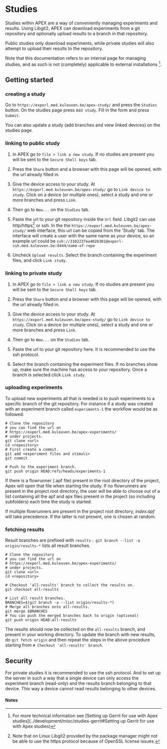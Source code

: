 Studies
=======

Studies within APEX are a way of conveniently managing experiments and results.
Using Libgit2, APEX can download experiments from a git repository and
optionally upload results to a branch in that repository.

Public studies only download experiments, while private studies will also
attempt to upload their results to the repository.

Note that this documentation refers to an internal page for managing studies,
and as such is not (completely) applicable to external installations [^1].

Getting started
---------------

### creating a study

Go to `https://exporl.med.kuleuven.be/apex-study/` and press the
`Studies` button. On the studies page press `Add study`. Fill in the
form and press `Submit`.

You can also update a study (add branches and view linked
devices) on the studies page.

### linking to public study

1. In APEX go to `file > link a new study`. If no studies are present you will
   be sent to the `Secure Shell keys` tab.

2. Press the `Share` button and a browser with this page will be opened, with
   the url already filled in.

3. Give the device access to your study. At
   `https://exporl.med.kuleuven.be/apex-study/` go to `Link device to study`.
   Click on a device (or multiple ones), select a study and one or more branches
   and press `Link`.

4. Then go to `New...` on the `Studies` tab.

5. Paste the url to your git repository inside the `Url` field.
   Libgit2 can use http/https[^2] or ssh. 
   In the the `https://exporl.med.kuleuven.be/apex-study/` web interface, this 
   url can be copied from the 'Study' tab. The interface will create a user with the same name as your device, so an example url 
   could be `ssh://3102237ea402b301@exporl-ssh.med.kuleuven.be:8444/name-of-repo`

6. Uncheck `Upload results`. Select the branch containing the experiment files,
   and click `Link study`.

### linking to private study

1. In APEX go to `file > link a new study`. If no studies are present you will
   be sent to the `Secure Shell keys` tab.

2. Press the `Share` button and a browser with this page will be opened, with
   the url already filled in.

3. Give the device access to your study. At
   `https://exporl.med.kuleuven.be/apex-study/` go to `Link device to study`.
   Click on a device (or multiple ones), select a study and one or more branches
   and press `Link`.

4. Then go to `New...` on the `Studies` tab.

5. Paste the url to your git repository here. It is recommended to use the ssh
   protocol.

6. Select the branch containing the experiment files. If no branches show up,
   make sure the machine has access to your repository. Once a branch is
   selected click `Link study`.

### uploading experiments

To upload new experiments all that is needed is to push experiments to a
specific branch of the git repository. For instance if a study was created with
an experiment branch called `experiments-1` the workflow would be as followed:

```shell
# Clone the repository
# you can find the url on
# https://exporl.med.kuleuven.be/apex-experiments/
# under projects.
git clone <url>
cd <repository>
# First create a commit.
git add <experiment files and stimuli>
git commit

# Push to the experiment branch.
git push origin HEAD:refs/heads/experiments-1
```

If there is a flowrunner (.apf file) present in the root directory of the
project, Apex will open that file when starting the study. If no flowrunners are
present in the project root directory, the user will be able to choose out of a
list containing all the apf and apx files present in the project (so including
subfolders) each time the study is started.

If multiple flowrunners are present in the project root directory, *index.apf*
will take precedence. If the latter is not present, one is chosen at random.

### fetching results

Result branches are prefixed with `results-`. `git branch
--list -a origin/results-*` lists all result branches.

```shell
# Clone the repository
# you can find the url on
# https://exporl.med.kuleuven.be/apex-experiments/
# under projects.
git clone <url>
cd <repository>

# Checkout 'all-results' branch to collect the results on.
git checkout all-results

# List all result branches.
BRANCHES=$(git branch -a --list origin/results-*)
# Merge all branches onto all-results.
git merge $BRANCHES
# You can push the merged branches back to origin (optional)
git push origin HEAD:all-results
```

The results should now be collected on the `all-results` branch, and
present in your working directory. To update the branch with new results, do
`git fetch origin` and then repeat the steps in
the above procedure starting from `# Checkout 'all-results' branch`.

Security
--------

For private studies it is recommended to use the ssh protocol. And to set up the
server in such a way that a single device can only access the experiment branch
(read-only) and the results branch belonging to that device. This way a device
cannot read results belonging to other devices.

#### Notes
[^1]: For more technical information see [Setting up Gerrit for use with Apex
    studies](../development/misc/studies-gerrit#Setting up Gerrit for use with
    Apex studies)

[^2]: Note that on Linux Libgit2 provided by the package manager might not be
    able to use the https protocol because of OpenSSL license issues.
